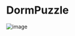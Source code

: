 # DormPuzzle

![image](https://github.com/qian-o/DormPuzzle/assets/84434846/b5a36dc9-a40c-435c-b637-8ad968de809f)
